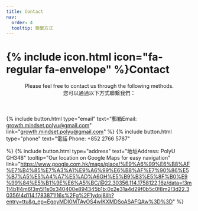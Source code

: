 ```yaml
---
title: Contact
nav:
  order: 4
  tooltip: 聯繫方式
---
```


# {% include icon.html icon="fa-regular fa-envelope" %}Contact

<center>Please feel free to contact us through the following methods.<br/>
您可以通過以下方式聯繫我們：<br>
</center>
<div style="margin-top: 50px;"></div>

{%
  include button.html
  type="email"
  text="郵箱Email: growth.mindset.polyu@gmail.com"
  link="growth.mindset.polyu@gmail.com"
%}
{%
  include button.html
  type="phone"
  text="電話 Phone: +852 2766 5787"

%}
{%
  include button.html
  type="address"
  text="地址Address: PolyU GH348"
  tooltip="Our location on Google Maps for easy navigation"
  link="https://www.google.com.hk/maps/place/%E9%A6%99%E6%B8%AF%E7%B4%85%E7%A3%A1%E9%A6%99%E6%B8%AF%E7%90%86%E5%B7%A5%E5%A4%A7%E5%AD%A6GH%E5%B9%B3%E5%8F%B0%E9%99%84%E5%B1%9E%E6%A5%BC/@22.30356,114.1758122,16z/data=!3m1!4b1!4m6!3m5!1s0x340400e894345b1b:0x2e31a4d29f0b5c0!8m2!3d22.30356!4d114.1783871!16s%2Fg%2F1ydpj8llh?entry=ttu&g_ep=EgoyMDI0MTAyOS4wIKXMDSoASAFQAw%3D%3D"
%}

